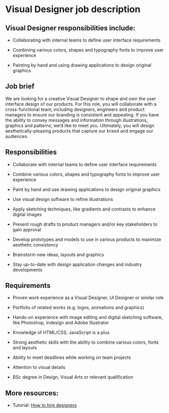 # Visual Designer job description


## Visual Designer responsibilities include:
* Collaborating with internal teams to define user interface requirements

* Combining various colors, shapes and typography fonts to improve user experience

* Painting by hand and using drawing applications to design original graphics


## Job brief

We are looking for a creative Visual Designer to shape and own the user interface design of our products.
For this role, you will collaborate with a cross-functional team, including designers, engineers and product managers to ensure our branding is consistent and appealing. If you have the ability to convey messages and information through illustrations, graphics and patterns, we’d like to meet you.
Ultimately, you will design aesthetically-pleasing products that capture our brand and engage our audiences.


## Responsibilities

* Collaborate with internal teams to define user interface requirements

* Combine various colors, shapes and typography fonts to improve user experience

* Paint by hand and use drawing applications to design original graphics

* Use visual design software to refine illustrations

* Apply sketching techniques, like gradients and contrasts to enhance digital images

* Present rough drafts to product managers and/or key stakeholders to gain approval

* Develop prototypes and models to use in various products to maximize aesthetic consistency

* Brainstorm new ideas, layouts and graphics

* Stay up-to-date with design application changes and industry developments


## Requirements

* Proven work experience as a Visual Designer, UI Designer or similar role

* Portfolio of related works (e.g. logos, animations and graphics)

* Hands-on experience with image editing and digital sketching software, like Photoshop, Indesign and Adobe Illustrator

* Knowledge of HTML/CSS; JavaScript is a plus

* Strong aesthetic skills with the ability to combine various colors, fonts and layouts

* Ability to meet deadlines while working on team projects

* Attention to visual details

* BSc degree in Design, Visual Arts or relevant qualification

## More resources:
* Tutorial: <a href="https://resources.workable.com/tutorial/hire-designers">How to hire designers</a>
